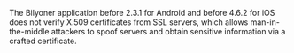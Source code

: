 The Bilyoner application before 2.3.1 for Android and before 4.6.2 for iOS does not verify X.509 certificates from SSL servers, which allows man-in-the-middle attackers to spoof servers and obtain sensitive information via a crafted certificate.